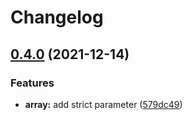 # Changelog

## [0.4.0](https://www.github.com/aj-rom/palindrome_ext/compare/v0.3.1...v0.4.0) (2021-12-14)


### Features

* **array:** add strict parameter ([579dc49](https://www.github.com/aj-rom/palindrome_ext/commit/579dc4983e2eabbde8671ddeb32a6b014f6c8f4e))
